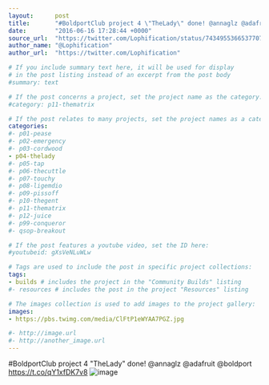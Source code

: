 ```yaml
---
layout:      post
title:       "#BoldportClub project 4 \"TheLady\" done! @annaglz @adafruit @boldport"
date:        "2016-06-16 17:28:44 +0000"
source_url:  "https://twitter.com/Lophification/status/743495536653770753"
author_name: "@Lophification"
author_url:  "https://twitter.com/Lophification"

# If you include summary text here, it will be used for display
# in the post listing instead of an excerpt from the post body
#summary: text

# If the post concerns a project, set the project name as the category:
#category: p11-thematrix

# If the post relates to many projects, set the project names as a categories array:
categories:
#- p01-pease
#- p02-emergency
#- p03-cordwood
- p04-thelady
#- p05-tap
#- p06-thecuttle
#- p07-touchy
#- p08-ligemdio
#- p09-pissoff
#- p10-thegent
#- p11-thematrix
#- p12-juice
#- p99-conqueror
#- qsop-breakout

# If the post features a youtube video, set the ID here:
#youtubeid: gXsVeNLuWLw

# Tags are used to include the post in specific project collections:
tags:
- builds # includes the project in the "Community Builds" listing
#- resources # includes the post in the project "Resources" listing

# The images collection is used to add images to the project gallery:
images:
- https://pbs.twimg.com/media/ClFtP1eWYAA7PGZ.jpg

#- http://image.url
#- http://another_image.url
---
```


#BoldportClub project 4 "TheLady" done! @annaglz @adafruit @boldport https://t.co/qY1xfDK7v8
![image](https://pbs.twimg.com/media/ClFtP1eWYAA7PGZ.jpg)


